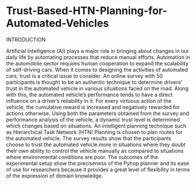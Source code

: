 # Trust-Based-HTN-Planning-for-Automated-Vehicles
INTRODUCTION

Artificial Intelligence (AI) plays a major role in bringing about changes in our daily life by
automating processes that reduce manual efforts. Automation in the automobile sector requires
human cooperation to expand the scalability of self-driving cars. When it comes to designing
the activities of automated cars, trust is a critical issue to consider. An online survey with 50
participants is thought to be an authentic technique to determine drivers’ trust in the automated
vehicle in various situations faced on the road. Along with this, the automated vehicle’s performance
tends to have a direct influence on a driver’s reliability in it. For every virtuous action of the vehicle,
the cumulative reward is increased and negatively rewarded for actions otherwise. Using both
the parameters obtained from the survey and performance analysis of the vehicle, a dynamic trust
level is determined which changes based on situations. An intelligent planning technique such as
Hierarchical Task Network (HTN) Planning is chosen to plan routes for the automated vehicle. The
survey results show that the participants choose to trust the automated vehicle more in situations
where they doubt their own ability to control the vehicle manually as compared to situations where
environmental conditions are poor. The outcomes of the experimental setup show the preciseness of
the Pyhop planner and its ease of use for researchers because it provides a great level of flexibility
in terms of the expression of domain knowledge.
